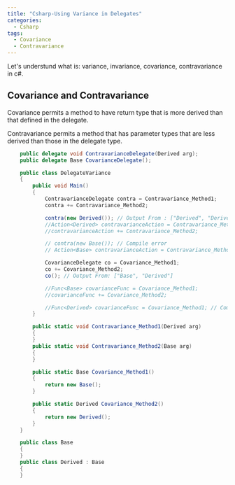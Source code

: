 ```yaml
---
title: "Csharp-Using Variance in Delegates"
categories:
  - Csharp
tags:
  - Covariance
  - Contravariance
---
```


Let's understund what is: variance, invariance, covariance, contravariance in c#.

## Covariance and Contravariance

Covariance permits a method to have return type that is more derived than that defined in the delegate.

Contravariance permits a method that has parameter types that are less derived than those in the delegate type.

```csharp
    public delegate void ContravarianceDelegate(Derived arg);
    public delegate Base CovarianceDelegate();

    public class DelegateVariance
    {
        public void Main()
        {
            ContravarianceDelegate contra = Contravariance_Method1;
            contra += Contravariance_Method2;

            contra(new Derived()); // Output From : ["Derived", "Derived"]
            //Action<Derived> contravarianceAction = Contravariance_Method1;
            //contravarianceAction += Contravariance_Method2;

            // contra(new Base()); // Compile error
            // Action<Base> contravarianceAction = Contravariance_Method1;  // Compile error

            CovarianceDelegate co = Covariance_Method1;
            co += Covariance_Method2;
            co(); // Output From: ["Base", "Derived"]

            //Func<Base> covarianceFunc = Covariance_Method1;
            //covarianceFunc += Covariance_Method2;

            //Func<Derived> covarianceFunc = Covariance_Method1; // Compile error
        }

        public static void Contravariance_Method1(Derived arg)
        {
        }
        public static void Contravariance_Method2(Base arg)
        {
        }

        public static Base Covariance_Method1()
        {
            return new Base();
        }

        public static Derived Covariance_Method2()
        {
            return new Derived();
        }
    }

    public class Base
    {
    }
    public class Derived : Base
    {
    }

```
